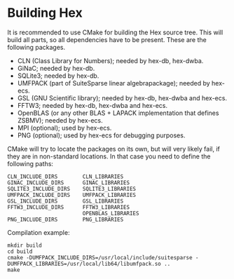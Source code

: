 # Building Hex

It is recommended to use CMake for building the Hex source tree. This will build all
parts, so all dependencies have to be present. These are the following packages.

 * CLN (Class Library for Numbers); needed by hex-db, hex-dwba.
 * GiNaC; needed by hex-db.
 * SQLite3; needed by hex-db.
 * UMFPACK (part of SuiteSparse linear algebrapackage); needed by hex-ecs.
 * GSL (GNU Scientific library); needed by hex-db, hex-dwba and hex-ecs.
 * FFTW3; needed by hex-db, hex-dwba and hex-ecs.
 * OpenBLAS (or any other BLAS + LAPACK implementation that defines ZSBMV); needed by hex-ecs.
 * MPI (optional); used by hex-ecs.
 * PNG (optional); used by hex-ecs for debugging purposes.

CMake will try to locate the packages on its own, but will very likely fail, if they
are in non-standard locations. In that case you need to define the following paths:

    CLN_INCLUDE_DIRS        CLN_LIBRARIES
    GINAC_INCLUDE_DIRS      GINAC_LIBRARIES
    SQLITE3_INCLUDE_DIRS    SQLITE3_LIBRARIES
    UMFPACK_INCLUDE_DIRS    UMFPACK_LIBRARIES
    GSL_INCLUDE_DIRS        GSL_LIBRARIES
    FFTW3_INCLUDE_DIRS      FFTW3_LIBRARIES
                            OPENBLAS_LIBRARIES
    PNG_INCLUDE_DIRS        PNG_LIBRARIES

Compilation example:

    mkdir build
    cd build
    cmake -DUMFPACK_INCLUDE_DIRS=/usr/local/include/suitesparse -DUMFPACK_LIBRARIES=/usr/local/lib64/libumfpack.so ..
    make
